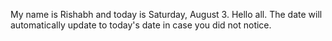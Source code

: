 My name is Rishabh and today is Saturday, August 3. Hello all. The date will automatically update to today's date in case you did not notice.
